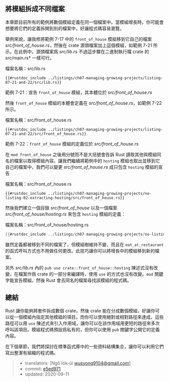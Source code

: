 ## 將模組拆成不同檔案

本章節目前所有的範例將數個模組定義在同一個檔案中。當模組增長時，你可能會想要將它們的定義拆開到別的檔案中，好讓程式碼容易瀏覽。

舉例來說，讓我修將範例 7-17 中的 `front_of_house` 模組移到它自己的檔案 *src/front_of_house.rs*，然後在 crate 源頭檔案加上這個模組，如範例 7-21 所示。在此例中，源頭檔案爲 *src/lib.rs* 不過這步驟在二進制執行檔 crate 的 src/main.rs* 一樣可行。

<span class="filename">檔案名稱：src/lib.rs</span>

```rust,ignore
{{#rustdoc_include ../listings/ch07-managing-growing-projects/listing-07-21-and-22/src/lib.rs}}
```

<span class="caption">範例 7-21：宣告 `front_of_house` 模組，其本體位於 *src/front_of_house.rs*</span>

然後 `front_of_house` 模組的本體會定義在 *src/front_of_house.rs*，如範例 7-22 所示。

<span class="filename">檔案名稱：src/front_of_house.rs</span>

```rust,ignore
{{#rustdoc_include ../listings/ch07-managing-growing-projects/listing-07-21-and-22/src/front_of_house.rs}}
```

<span class="caption">範例 7-22：`front_of_house` 模組的定義位於 *src/front_of_house.rs*</span>

在 `mod front_of_house` 之後用分號而不是大括號會告訴 Rust 讀取其他與模組同名的檔案以取得模組內容。讓我們繼續將範例中的 `hosting` 模組也取出並移到它自己的檔案中，我們可以變更 *src/front_of_house.rs* 成只包含 `hosting` 模組的宣告

<span class="filename">檔案名稱：src/front_of_house.rs</span>

```rust,ignore
{{#rustdoc_include ../listings/ch07-managing-growing-projects/no-listing-02-extracting-hosting/src/front_of_house.rs}}
```

然後我們建立一個目錄 *src/front_of_house* 以及一個檔案 *src/front_of_house/hosting.rs* 來包含 `hosting` 模組的定義：

<span class="filename">檔案名稱：src/front_of_house/hosting.rs</span>

```rust
{{#rustdoc_include ../listings/ch07-managing-growing-projects/no-listing-02-extracting-hosting/src/front_of_house/hosting.rs}}
```

雖然定義都被移到不同的檔案了，但模組樹維持不變，而且在 `eat_at_restaurant` 的函式呼叫方式也不用做任何更改。此技巧讓你可以將增長中的模組移到新的檔案。

另外 *src/lib.rs* 內的 `pub use crate::front_of_house::hosting` 陳述式沒有改變，在檔案作爲 crate 的一部分來編譯時，使用 `use` 的方式也沒有改變。`mod` 關鍵字能宣告模組，然後 Rust 會去同名的檔案尋找該模組的程式碼。

## 總結

Rust 讓你能夠將套件拆成數個 crate，然後 crate 能在分成數個模組，好讓你可以從一個模組內指定其他模組的項目。而你可以使用絕對或相對路徑來達成。這些路徑可以用 `use` 陳述式來引入作用域，讓你可以在該作用域用更短的路徑來多次呼叫該項目。模組程式碼預設爲私有的，但你可以使用 `pub` 關鍵字公開它的定義內容。

在下個章節，我們將探討在標準函式庫中的一些資料結構集合，讓你可以利用它們寫出整潔有組織的程式碼。

> - translators: [Ngô͘ Io̍k-ūi <wusyong9104@gmail.com>]
> - commit: [e5ed971](https://github.com/rust-lang/book/blob/e5ed97128302d5fa45dbac0e64426bc7649a558c/src/ch07-05-separating-modules-into-different-files.md)
> - updated: 2020-09-11

